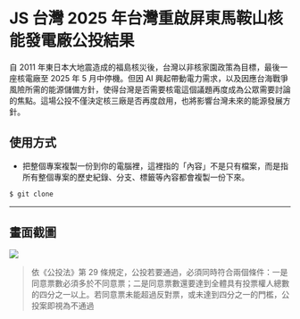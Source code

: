 # JS 台灣 2025 年台灣重啟屏東馬鞍山核能發電廠公投結果

自 2011 年東日本大地震造成的福島核災後，台灣以非核家園政策為目標，最後一座核電廠至 2025 年 5 月中停機。但因 AI 興起帶動電力需求，以及因應台海戰爭風險所需的能源儲備方針，使得台灣是否需要核電這個議題再度成為公眾需要討論的焦點。這場公投不僅決定核三廠是否再度啟用，也將影響台灣未來的能源發展方針。

## 使用方式
- 把整個專案複製一份到你的電腦裡，這裡指的「內容」不是只有檔案，而是指所有整個專案的歷史紀錄、分支、標籤等內容都會複製一份下來。
```sh
$ git clone
```

----

## 畫面截圖
![](https://i.imgur.com/7uu6DbW.png)
> 依《公投法》第 29 條規定，公投若要通過，必須同時符合兩個條件：一是同意票數必須多於不同意票；二是同意票數還要達到全體具有投票權人總數的四分之一以上。若同意票未能超過反對票，或未達到四分之一的門檻，公投案即視為不通過
